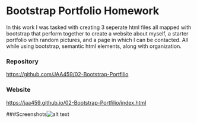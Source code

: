# Bootstrap Portfolio Homework
In this work I was tasked with creating 3 seperate html files all mapped with bootstrap that perform together to create a website about myself, a starter portfolio with random pictures, and a page in which I can be contacted. All while using bootstrap, semantic html elements, along with organization.

### Repository 
https://github.com/JAA459/02-Bootstrap-Portfilio

### Website
https://jaa459.github.io/02-Bootstrap-Portfilio/index.html

###Screenshots![alt text](https://jaa459.github.io/02-Bootstrap-portilio/images)
